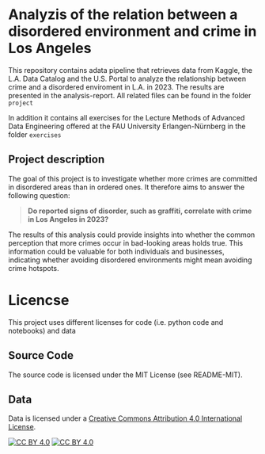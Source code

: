 # Analyzis of the relation between a disordered environment and crime in Los Angeles
This repository contains adata pipeline that retrieves data from Kaggle, the L.A. Data Catalog and the U.S. Portal to analyze the relationship between crime and a disordered enviroment in L.A. in 2023.
The results are presented in the analysis-report. All related files can be found in the folder `project`

In addition it contains all exercises for the Lecture Methods of Advanced Data Engineering offered at the FAU University Erlangen-Nürnberg in the folder `exercises`

## Project description
The goal of this project is to investigate whether more crimes are committed in disordered areas than in ordered ones. It therefore aims to answer the following question:

> **Do reported signs of disorder, such as graffiti, correlate with crime in Los Angeles in 2023?**

The results of this analysis could provide insights into whether the common perception that more crimes occur in bad-looking areas holds true. This information could be valuable for both individuals and businesses, indicating whether avoiding disordered environments might mean avoiding crime hotspots.

# Licencse
This project uses different licenses for code (i.e. python code and notebooks) and data

## Source Code 
The source code is licensed under the MIT License (see README-MIT).

## Data 

Data is licensed  under a 
[Creative Commons Attribution 4.0 International License][cc-by].

[![CC BY 4.0][cc-by-shield]][cc-by]
[![CC BY 4.0][cc-by-image]][cc-by]

[cc-by]: http://creativecommons.org/licenses/by/4.0/
[cc-by-image]: https://i.creativecommons.org/l/by/4.0/88x31.png
[cc-by-shield]: https://img.shields.io/badge/License-CC%20BY%204.0-lightgrey.svg

